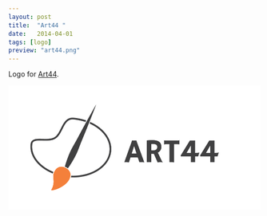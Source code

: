 ```yaml
---
layout: post
title:  "Art44 "
date:   2014-04-01
tags: [logo]
preview: "art44.png"
---
```


Logo for [Art44](http://www.art44.info).

![Art44](/img/posts/media/art44/Art44-Logo.png)
